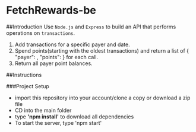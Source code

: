 # FetchRewards-be

##Introduction
Use `Node.js` and `Express` to build an API that performs operations on `transactions`.

1) Add transactions for a specific payer and date.
2) Spend points(starting with the oldest transactions) and return a list of { "payer": <string>, "points": <integer> } for each call.
3) Return all payer point balances.

##Instructions

###Project Setup
- import this repository into your account/clone a copy or download a zip file
- CD into the main folder
- type **'npm install'** to download all dependencies
- To start the server, type 'npm start'

